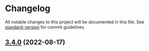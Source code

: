 # Changelog

All notable changes to this project will be documented in this file. See [standard-version](https://github.com/conventional-changelog/standard-version) for commit guidelines.

## [3.4.0](https://github.com/forcedotcom/sfdx-scanner/compare/v2.9.2...v3.4.0) (2022-08-17)
